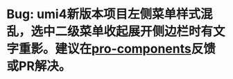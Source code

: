# Bug: umi4新版本项目左侧菜单样式混乱，选中二级菜单收起展开侧边栏时有文字重影。建议在[pro-components](https://github.com/ant-design/pro-components)反馈或PR解决。
